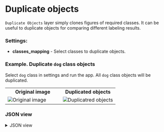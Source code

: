 # Duplicate objects

`Duplicate Objects` layer simply clones figures of required classes. It can be useful to duplicate objects for comparing different labeling results.

### Settings:

- **classes_mapping** - Select classes to duplicate objects.

### Example. Duplicate `dog` class objects

Select `dog` class in settings and run the app. All `dog` class objects will be duplicated.

<table>
<tr>
<td style="text-align:center; width:50%"><strong>Original image</strong></td>
<td style="text-align:center; width:50%"><strong>Duplicated objects</strong></td>
</tr>
<tr>
<td> <img src="https://github.com/supervisely-ecosystem/ml-nodes/assets/79905215/66d278f9-9c67-4ee4-b4a9-fc444816f67b" alt="Original image" /> </td>
<td> <img src="https://github.com/supervisely-ecosystem/ml-nodes/assets/79905215/92ca606f-56b5-4717-a95b-c9034a85e6e3" alt="Duplicatred objects" /> </td>
</tr>
</table>

### JSON view

<details>
  <summary>JSON view</summary>
<pre>
{
  "action": "duplicate_objects",
  "src": ["$data_1"],
  "dst": "$duplicate_objects_2",
  "settings": {
    "classes_mapping": {
      "blueberries": "__ignore__",
      "dog": "dog",
      "plants": "__ignore__",
      "raccoon": "__ignore__",
      "tree": "__ignore__",
      "__other__": "__ignore__"
    }
  }
}
</pre>
</details>
